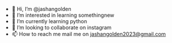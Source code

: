 - 👋 Hi, I’m @jashangolden
- 👀 I’m interested in learning somethingnew
- 🌱 I’m currently learning python
- 💞️ I’m looking to collaborate on instagram
- 📫 How to reach me mail me on jashangolden2023@gmail.com

<!---
jashangolden/jashangolden is a ✨ special ✨ repository because its `README.md` (this file) appears on your GitHub profile.
You can click the Preview link to take a look at your changes.
--->

